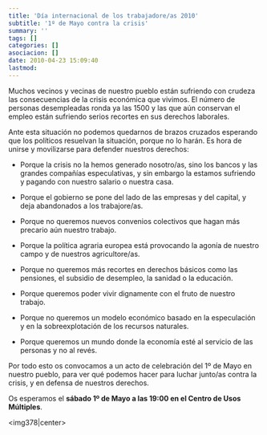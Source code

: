 ```yaml
---
title: 'Día internacional de los trabajadore/as 2010'
subtitle: '1º de Mayo contra la crisis'
summary: ''
tags: []
categories: []
asociacion: []
date: 2010-04-23 15:09:40
lastmod:
---
```


Muchos vecinos y vecinas de nuestro pueblo están sufriendo con crudeza las consecuencias de la crisis económica que vivimos. El número de personas desempleadas ronda ya las 1500 y las que aún conservan el empleo están sufriendo serios recortes en sus derechos laborales. 

Ante esta situación no podemos quedarnos de brazos cruzados esperando que los políticos resuelvan la situación, porque no lo harán. Es hora de unirse y movilizarse para defender nuestros derechos:


-  Porque la crisis no la hemos generado nosotro/as, sino los bancos y las grandes compañías especulativas, y sin embargo la estamos sufriendo y pagando con nuestro salario o nuestra casa.


-  Porque el gobierno se pone del lado de las empresas y del capital, y deja abandonados a los trabajore/as.


-  Porque no queremos nuevos convenios colectivos que hagan más precario aún nuestro trabajo.


-  Porque la política agraria europea está provocando la agonía de nuestro campo y de nuestros agricultore/as. 


-  Porque no queremos más recortes en derechos básicos como las pensiones, el subsidio de desempleo, la sanidad o la educación.


-  Porque queremos poder vivir dignamente con el fruto de nuestro trabajo. 


-  Porque no queremos un modelo económico basado en la especulación y en la sobreexplotación de los recursos naturales.


-  Porque queremos un mundo donde la economía esté al servicio de las personas y no al revés.


Por todo esto os convocamos a un acto de celebración del 1º de Mayo en nuestro pueblo, para ver qué podemos hacer para luchar junto/as contra la crisis, y en defensa de nuestros derechos. 

Os esperamos el **sábado 1º de Mayo a las 19:00 en el Centro de Usos Múltiples**.

<img378|center>


